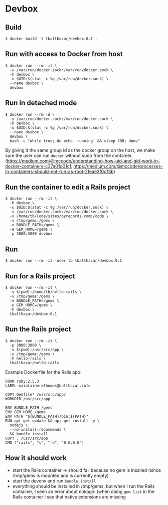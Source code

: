 # Devbox

## Build

```
$ docker build -t tbalthazar/devbox:0.1 .
```

## Run with access to Docker from host

```
$ docker run --rm -it \
  -v /var/run/docker.sock:/var/run/docker.sock \
  -h devbox \
  -u $UID:$(stat -c %g /var/run/docker.sock) \
  --name devbox \
  devbox
```

## Run in detached mode

```
$ docker run --rm -d \
  -v /var/run/docker.sock:/var/run/docker.sock \
  -h devbox \
  -u $UID:$(stat -c %g /var/run/docker.sock) \
  --name devbox \
  devbox \
  bash -c "while true; do echo 'running' && sleep 300; done"
```


By giving it the same group id as the docker group on the host, we make sure the user can run `docker` without sudo from the container. (https://medium.com/@mccode/understanding-how-uid-and-gid-work-in-docker-containers-c37a01d01cf, https://medium.com/@mccode/processes-in-containers-should-not-run-as-root-2feae3f0df3b)

## Run the container to edit a Rails project

```
$ docker run --rm -it \
  -h devbox \
  -u $UID:$(stat -c %g /var/run/docker.sock) \
  -v /var/run/docker.sock:/var/run/docker.sock \
  -v /home/tb/Code/sites/byrecords.com:/code \
  -v /tmp/gems:/gems \
  -e BUNDLE_PATH=/gems \
  -e GEM_HOME=/gems \
  -p 3000:3000 devbox
```

## Run

```
$ docker run --rm -it -user tb tbalthazar/devbox:0.1
```

## Run for a Rails project

```
$ docker run --rm -it \
  -v $(pwd):/home/tb/hello-rails \
  -v /tmp/gems:/gems \
  -e BUNDLE_PATH=/gems \
  -e GEM_HOME=/gems \
  -h devbox \
  tbalthazar/devbox:0.1
```

## Run the Rails project

```
$ docker run --rm -it \
  -p 3000:3000 \
  -v $(pwd):/usr/src/app \
  -v /tmp/gems:/gems \
  -h hello-rails \
  tbalthazar/hello-rails
```

Example Dockerfile for the Rails app:

```
FROM ruby:2.5.3
LABEL maintainer=thomas@balthazar.info

COPY Gemfile* /usr/src/app/
WORKDIR /usr/src/app

ENV BUNDLE_PATH /gems
ENV GEM_HOME /gems
ENV PATH "${BUNDLE_PATH}/bin:${PATH}"
RUN apt-get update && apt-get install -y \
  nodejs \
  --no-install-recommends \
  && bundle install
COPY . /usr/src/app
CMD ["rails", "s", "-b", "0.0.0.0"]
```

## How it should work

- start the Rails container -> should fail because no gem is insalled (since /tmp/gems is mounted and is currently empty)
- start the devenv and run `bundle install`
- everything should be installed in /tmp/gems, but when I run the Rails container, I seen an error about nokogiri (when doing `gem list` in the Rails container I see that native extensions are missing
